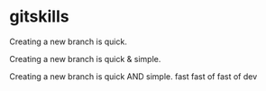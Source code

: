 # gitskills
Creating a new branch is quick.

Creating a new branch is quick & simple.

Creating a new branch is quick AND simple.
fast 
fast of
fast of
dev